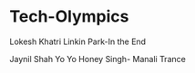 Tech-Olympics
=============

Lokesh Khatri Linkin Park-In the End

Jaynil Shah Yo Yo Honey Singh- Manali Trance